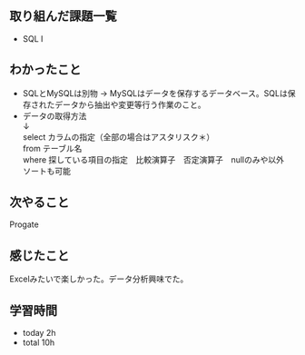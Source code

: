 ## 取り組んだ課題一覧
- SQL I 
## わかったこと
- SQLとMySQLは別物 → MySQLはデータを保存するデータベース。SQLは保存されたデータから抽出や変更等行う作業のこと。
- データの取得方法<br>
  ↓<br>
  select カラムの指定（全部の場合はアスタリスク＊）<br>
  from テーブル名<br>
  where 探している項目の指定　比較演算子　否定演算子　nullのみや以外　ソートも可能<br>
  
## 次やること
Progate
## 感じたこと
 Excelみたいで楽しかった。データ分析興味でた。
## 学習時間
- today 2h
- total 10h
